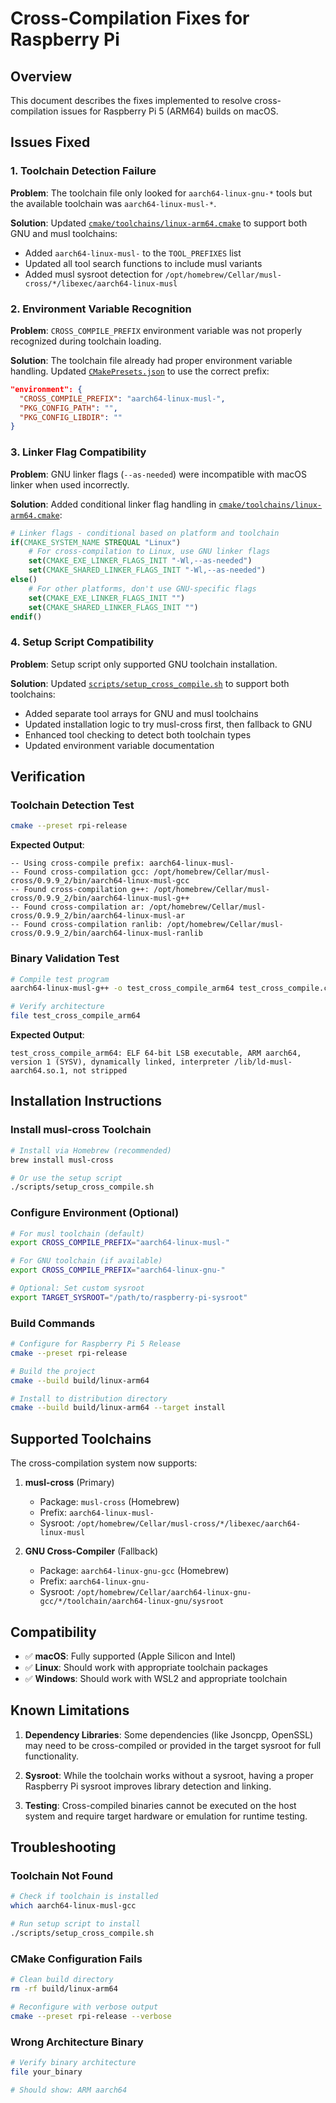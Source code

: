 # Cross-Compilation Fixes for Raspberry Pi

## Overview

This document describes the fixes implemented to resolve cross-compilation issues for Raspberry Pi 5 (ARM64) builds on macOS.

## Issues Fixed

### 1. Toolchain Detection Failure
**Problem**: The toolchain file only looked for `aarch64-linux-gnu-*` tools but the available toolchain was `aarch64-linux-musl-*`.

**Solution**: Updated [`cmake/toolchains/linux-arm64.cmake`](../cmake/toolchains/linux-arm64.cmake) to support both GNU and musl toolchains:
- Added `aarch64-linux-musl-` to the `TOOL_PREFIXES` list
- Updated all tool search functions to include musl variants
- Added musl sysroot detection for `/opt/homebrew/Cellar/musl-cross/*/libexec/aarch64-linux-musl`

### 2. Environment Variable Recognition
**Problem**: `CROSS_COMPILE_PREFIX` environment variable was not properly recognized during toolchain loading.

**Solution**: The toolchain file already had proper environment variable handling. Updated [`CMakePresets.json`](../CMakePresets.json) to use the correct prefix:
```json
"environment": {
  "CROSS_COMPILE_PREFIX": "aarch64-linux-musl-",
  "PKG_CONFIG_PATH": "",
  "PKG_CONFIG_LIBDIR": ""
}
```

### 3. Linker Flag Compatibility
**Problem**: GNU linker flags (`--as-needed`) were incompatible with macOS linker when used incorrectly.

**Solution**: Added conditional linker flag handling in [`cmake/toolchains/linux-arm64.cmake`](../cmake/toolchains/linux-arm64.cmake):
```cmake
# Linker flags - conditional based on platform and toolchain
if(CMAKE_SYSTEM_NAME STREQUAL "Linux")
    # For cross-compilation to Linux, use GNU linker flags
    set(CMAKE_EXE_LINKER_FLAGS_INIT "-Wl,--as-needed")
    set(CMAKE_SHARED_LINKER_FLAGS_INIT "-Wl,--as-needed")
else()
    # For other platforms, don't use GNU-specific flags
    set(CMAKE_EXE_LINKER_FLAGS_INIT "")
    set(CMAKE_SHARED_LINKER_FLAGS_INIT "")
endif()
```

### 4. Setup Script Compatibility
**Problem**: Setup script only supported GNU toolchain installation.

**Solution**: Updated [`scripts/setup_cross_compile.sh`](../scripts/setup_cross_compile.sh) to support both toolchains:
- Added separate tool arrays for GNU and musl toolchains
- Updated installation logic to try musl-cross first, then fallback to GNU
- Enhanced tool checking to detect both toolchain types
- Updated environment variable documentation

## Verification

### Toolchain Detection Test
```bash
cmake --preset rpi-release
```

**Expected Output**:
```
-- Using cross-compile prefix: aarch64-linux-musl-
-- Found cross-compilation gcc: /opt/homebrew/Cellar/musl-cross/0.9.9_2/bin/aarch64-linux-musl-gcc
-- Found cross-compilation g++: /opt/homebrew/Cellar/musl-cross/0.9.9_2/bin/aarch64-linux-musl-g++
-- Found cross-compilation ar: /opt/homebrew/Cellar/musl-cross/0.9.9_2/bin/aarch64-linux-musl-ar
-- Found cross-compilation ranlib: /opt/homebrew/Cellar/musl-cross/0.9.9_2/bin/aarch64-linux-musl-ranlib
```

### Binary Validation Test
```bash
# Compile test program
aarch64-linux-musl-g++ -o test_cross_compile_arm64 test_cross_compile.cpp

# Verify architecture
file test_cross_compile_arm64
```

**Expected Output**:
```
test_cross_compile_arm64: ELF 64-bit LSB executable, ARM aarch64, version 1 (SYSV), dynamically linked, interpreter /lib/ld-musl-aarch64.so.1, not stripped
```

## Installation Instructions

### Install musl-cross Toolchain
```bash
# Install via Homebrew (recommended)
brew install musl-cross

# Or use the setup script
./scripts/setup_cross_compile.sh
```

### Configure Environment (Optional)
```bash
# For musl toolchain (default)
export CROSS_COMPILE_PREFIX="aarch64-linux-musl-"

# For GNU toolchain (if available)
export CROSS_COMPILE_PREFIX="aarch64-linux-gnu-"

# Optional: Set custom sysroot
export TARGET_SYSROOT="/path/to/raspberry-pi-sysroot"
```

### Build Commands
```bash
# Configure for Raspberry Pi 5 Release
cmake --preset rpi-release

# Build the project
cmake --build build/linux-arm64

# Install to distribution directory
cmake --build build/linux-arm64 --target install
```

## Supported Toolchains

The cross-compilation system now supports:

1. **musl-cross** (Primary)
   - Package: `musl-cross` (Homebrew)
   - Prefix: `aarch64-linux-musl-`
   - Sysroot: `/opt/homebrew/Cellar/musl-cross/*/libexec/aarch64-linux-musl`

2. **GNU Cross-Compiler** (Fallback)
   - Package: `aarch64-linux-gnu-gcc` (Homebrew)
   - Prefix: `aarch64-linux-gnu-`
   - Sysroot: `/opt/homebrew/Cellar/aarch64-linux-gnu-gcc/*/toolchain/aarch64-linux-gnu/sysroot`

## Compatibility

- ✅ **macOS**: Fully supported (Apple Silicon and Intel)
- ✅ **Linux**: Should work with appropriate toolchain packages
- ✅ **Windows**: Should work with WSL2 and appropriate toolchain

## Known Limitations

1. **Dependency Libraries**: Some dependencies (like Jsoncpp, OpenSSL) may need to be cross-compiled or provided in the target sysroot for full functionality.

2. **Sysroot**: While the toolchain works without a sysroot, having a proper Raspberry Pi sysroot improves library detection and linking.

3. **Testing**: Cross-compiled binaries cannot be executed on the host system and require target hardware or emulation for runtime testing.

## Troubleshooting

### Toolchain Not Found
```bash
# Check if toolchain is installed
which aarch64-linux-musl-gcc

# Run setup script to install
./scripts/setup_cross_compile.sh
```

### CMake Configuration Fails
```bash
# Clean build directory
rm -rf build/linux-arm64

# Reconfigure with verbose output
cmake --preset rpi-release --verbose
```

### Wrong Architecture Binary
```bash
# Verify binary architecture
file your_binary

# Should show: ARM aarch64